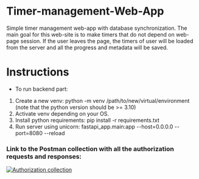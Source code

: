 # Timer-management-Web-App

Simple timer management web-app with database synchronization. The main goal for this web-site is to make timers that do
not depend on web-page session. If the user leaves the page, the timers of user will be loaded from the server and all
the progress and metadata will be saved.

# Instructions

* To run backend part:

1. Create a new venv:
   python -m venv /path/to/new/virtual/environment
   (note that the python version should be >= 3.10)
2. Activate venv depending on your OS.
3. Install python requirements:
   pip install -r requirements.txt
4. Run server using unicorn:
   fastapi_app.main:app --host=0.0.0.0 --port=8080 --reload


### Link to the Postman collection with all the authorization requests and responses:
[![Authorization collection](https://img.shields.io/badge/Postman-FF6C37?style=for-the-badge&logo=postman&logoColor=white)](https://go.postman.co/workspace/Timers~1e9edfce-1e47-4521-8c6d-28315952eb9b/api/20118925-ecf8-4fe9-8584-b4dc59694c47)


